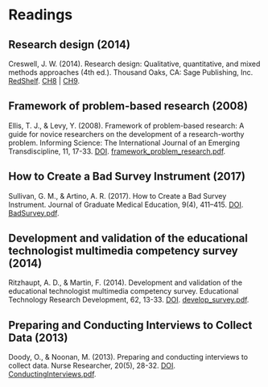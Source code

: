 # Readings

## Research design (2014)

Creswell, J. W. (2014). Research design: Qualitative, quantitative, and mixed methods approaches (4th ed.). Thousand Oaks, CA: Sage Publishing, Inc. [RedShelf](https://platform.virdocs.com/r/s/0/doc/423967/sp/17983313/mi/59936863?menu=index). [CH8](creswell_ch8.pdf) | [CH9](creswell_ch9.pdf).

## Framework of problem-based research (2008)

Ellis, T. J., & Levy, Y. (2008). Framework of problem-based research: A guide for novice researchers on the development of a research-worthy problem. Informing Science: The International Journal of an Emerging Transdiscipline, 11, 17-33. [DOI](https://doi-org.proxy1.ncu.edu/10.28945/438). [framework_problem_research.pdf](framework_problem_research.pdf).

## How to Create a Bad Survey Instrument (2017)

Sullivan, G. M., & Artino, A. R. (2017). How to Create a Bad Survey Instrument. Journal of Graduate Medical Education, 9(4), 411–415. [DOI](https://dx-doi-org.proxy1.ncu.edu/10.4300%2FJGME-D-17-00375.1).  [BadSurvey.pdf](BadSurvey.pdf).

## Development and validation of the educational technologist multimedia competency survey (2014)

Ritzhaupt, A. D., & Martin, F. (2014). Development and validation of the educational technologist multimedia competency survey. Educational Technology Research Development, 62, 13-33. [DOI](https://doi-org.proxy1.ncu.edu/10.1007/s11423-013-9325-2). [develop_survey.pdf](develop_survey.pdf).

## Preparing and Conducting Interviews to Collect Data (2013)

Doody, O., & Noonan, M. (2013). Preparing and conducting interviews to collect data. Nurse Researcher, 20(5), 28-32. [DOI](https://doi-org.proxy1.ncu.edu/10.7748/nr2013.05.20.5.28.e327). [ConductingInterviews.pdf](ConductingInterviews.pdf).